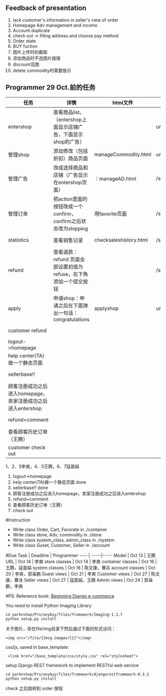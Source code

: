 ## Feedback of presentation
1. lack customer's information in seller's view of order
2. Homepage Adv management and income
3. Account duplicate
4. check out -> filling address and choose pay method
5. Order state
6. BUY fuction
7. 图片上传时的截取
8. 添加商品时不选图片报错
9. discount范围
10. delete commodity时需要提示


## Programmer 29 Oct.前的任务

任务 | 详情 | html文件 | url | status
----|-----|----------|----- | ---
entershop|查看商品list、（entershop上面显示店铺广告，下面显示shop的广告）| |url:/seller/ | done by LS
管理shop|添加修改（包括折扣）商品页面|manageCommodity.html| url:/seller/modify | done by LS
管理广告|改成选择商品和店铺（广告显示在entershop页面）|：manageAD.html |/seller/ad |done by LS
管理订单|把action里面的按钮改成一个confirm，confirm之后状态改为shipping |用favorite页面|/seller/order |done by WT
statistics|查看销售记录|checksaleshistory.html|/seller/statistics|done by WT
refund|查看退款：refund 页面全部设置初值为refuse，右下角添加一个提交按钮 ||/seller/refund|done by WT
apply|申请shop：申请之后在下面弹出一句话：congratulations|applyshop| url/myshop/applyshop|
customer refund||||done by WT
logout->homepage || ||done by LS
help center(TA)做一个静态页面|||| done CXY
sellerbase!!|||| done by LS
顾客注册成功之后进入homepage，卖家注册成功之后进入entershop||||done by LS
refund+comment||||done by WT
查看顾客历史订单（王腾）||||done by WT
customer check out ||||

1、2、3李爽，4、5王腾，6、7寇苗娟

1. logout->homepage 
2. help center(TA)做一个静态页面 done
3. sellerbase!! done
4. 顾客注册成功之后进入homepage，卖家注册成功之后进入entershop
5. refund+comment
6. 查看顾客历史订单（王腾）
7. check out 

#Instruction
- Write class Order, Cart, Favorate in ./container
- Write class store, Adv, commodity in ./store
- Write class system_class, admin_class in ./system
- Write class Guset, Customer, Seller in ./account

#Due
Task	| Deadline | Programmer
----	| -----|-----
Model	| Oct 13 | 王腾
URL | Oct 14 | 李爽
store classes | Oct 14 | 李爽
container classes | Oct 16 | 王腾，寇苗娟
system classes | Oct 16 | 陈文康，曹兵
account classes | Oct 20 | 李爽，郭枭鹏
Guest views | Oct 21 | 李爽
Customer views | Oct 27 | 陈文康，曹冰
Seller views | Oct 27 | 寇苗娟，王腾
Admin views | Oct 24 | 郭枭鹏，李爽

#PS: 
Reference book: [Beginning Django e-commerce](http://pan.baidu.com/s/1mgDmHpY)

You need to install Python Imaging Library 

    cd parknshop/Pro/anybuy/files/framework/Imaging-1.1.7
    python setup.py install


关于图片，存在file/img目录下然后通过下面的形式访问：

    <img src="/file/{{msg.imageurl}}"</img>

css/js, saved in base_template:

     <link href="/base_template/css/style.css" rel="stylesheet">

setup Django REST framework to implement RESTful web service

    cd parknshop/Pro/anybuy/files/framework/djangorestframework-0.3.2
    python setup.py install 

check 之后跳转到 order
按钮